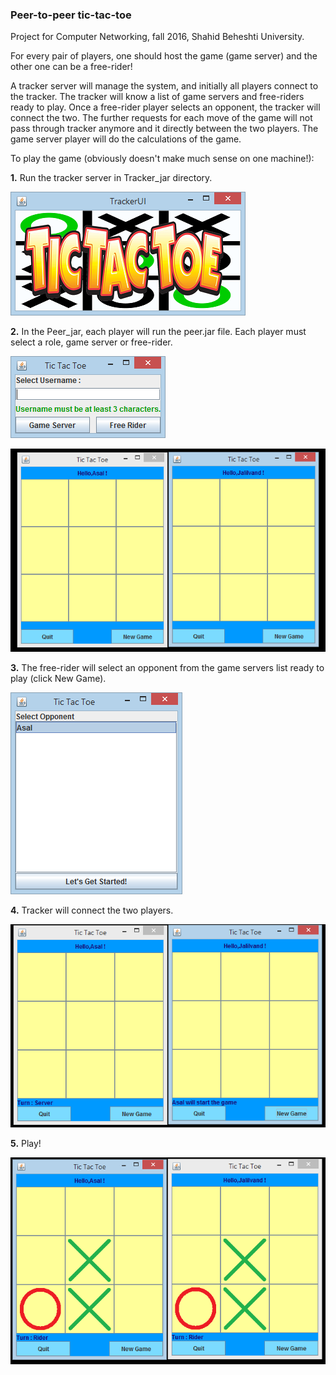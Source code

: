 ### Peer-to-peer tic-tac-toe

Project for Computer Networking, fall 2016, Shahid Beheshti University.

For every pair of players, one should host the game (game server) and the other one can be
a free-rider! 

A tracker server will manage the system, and initially all players connect to the tracker. 
The tracker will know a list of game servers and free-riders ready to play.
Once a free-rider player selects an opponent, the tracker
will connect the two. The further requests for each move of the game will not pass through tracker 
anymore and it directly between the two players. The game server player will do the calculations 
of the game.


To play the game (obviously doesn't make much sense on one machine!):

**1.** Run the tracker server in Tracker_jar directory.

![](https://raw.githubusercontent.com/AsalJalilvand/peer_to_peer_tic_tac_toe/master/screenshots/tracker.PNG)

**2.** In the Peer_jar, each player will run the peer.jar file. Each player must select
a role, game server or free-rider. 

![](https://raw.githubusercontent.com/AsalJalilvand/peer_to_peer_tic_tac_toe/master/screenshots/peer.PNG)

![](https://raw.githubusercontent.com/AsalJalilvand/peer_to_peer_tic_tac_toe/master/screenshots/before-connection.PNG)

**3.** The free-rider will select an opponent from the game servers list ready to play (click New Game).

![](https://raw.githubusercontent.com/AsalJalilvand/peer_to_peer_tic_tac_toe/master/screenshots/server-list.PNG)

**4.** Tracker will connect the two players.

![](https://raw.githubusercontent.com/AsalJalilvand/peer_to_peer_tic_tac_toe/master/screenshots/after-connection.PNG)

**5.** Play!

![](https://raw.githubusercontent.com/AsalJalilvand/peer_to_peer_tic_tac_toe/master/screenshots/playing.PNG)

